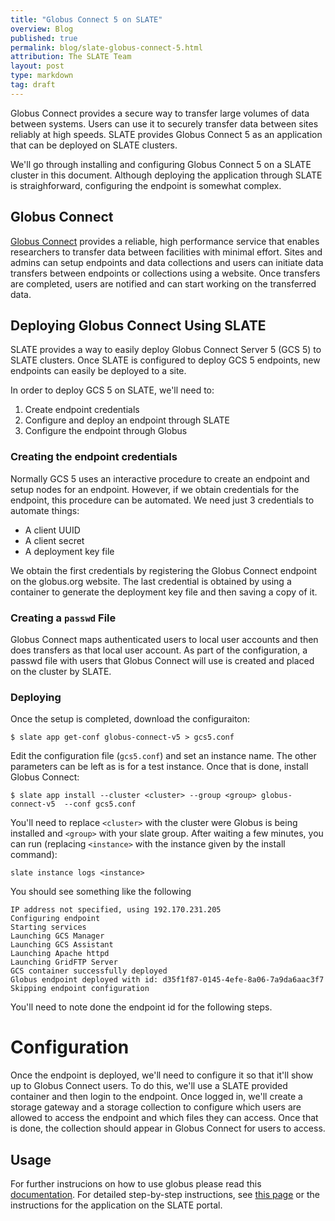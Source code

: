 ```yaml
---
title: "Globus Connect 5 on SLATE"
overview: Blog
published: true
permalink: blog/slate-globus-connect-5.html
attribution: The SLATE Team
layout: post
type: markdown
tag: draft
---
```


Globus Connect provides a secure way to transfer large volumes of data
between systems.  Users can use it to securely transfer data between sites
reliably at high speeds. SLATE provides Globus Connect 5 as an application
that can be deployed on SLATE clusters.

<!--end_excerpt-->

We'll go through installing and configuring Globus Connect 5 on a SLATE cluster
in this document. Although deploying the application through SLATE is straighforward, 
configuring the endpoint is somewhat complex. 

## Globus Connect

[Globus Connect](https://globus.org/data-transfer)  provides a reliable, high 
performance service that enables researchers to transfer data between facilities
with minimal effort.  Sites and admins can setup endpoints and data collections
and users can initiate data transfers between endpoints or collections using a website.
Once transfers are completed, users are notified and can start working on the 
transferred data.

## Deploying Globus Connect Using SLATE

SLATE provides a way to easily deploy Globus Connect Server 5 (GCS 5) to SLATE 
clusters. Once SLATE is configured to deploy GCS 5 endpoints, new endpoints can 
easily be deployed to a site.  

In order to deploy GCS 5 on SLATE, we'll need to:

1. Create endpoint credentials
2. Configure and deploy an endpoint through SLATE
3. Configure the endpoint through Globus


### Creating the endpoint credentials

Normally GCS 5 uses an interactive procedure to create an endpoint and setup nodes
for an endpoint.  However, if we obtain credentials for the endpoint, this procedure
can be automated.  We need just 3 credentials to automate things:

* A client UUID
* A client secret
* A deployment key file

We obtain the first credentials by registering the Globus Connect endpoint on the
globus.org website.  The last credential is obtained by using a container to
generate the deployment key file and then saving a copy of it.


### Creating a `passwd` File

Globus Connect maps authenticated users to local user accounts and then does 
transfers as that local user account.  As part of the configuration, a passwd file
with users that Globus Connect will use is created and placed on the cluster by
SLATE.


### Deploying 

Once the setup is completed, download the configuraiton:

```shell
$ slate app get-conf globus-connect-v5 > gcs5.conf
```

Edit the configuration file (`gcs5.conf`) and set an instance name.  The other
parameters can be left as is for a test instance. Once that is done, 
install Globus Connect:

```shell
$ slate app install --cluster <cluster> --group <group> globus-connect-v5  --conf gcs5.conf
```

You'll need to replace `<cluster>` with the cluster were Globus is being installed and
`<group>` with your slate group.  After waiting a few minutes, you can run (replacing
`<instance>` with the instance given by the install command):

```shell
slate instance logs <instance>
```

You should see something like the following 

```
IP address not specified, using 192.170.231.205
Configuring endpoint
Starting services
Launching GCS Manager
Launching GCS Assistant
Launching Apache httpd
Launching GridFTP Server
GCS container successfully deployed
Globus endpoint deployed with id: d35f1f87-0145-4efe-8a06-7a9da6aac3f7
Skipping endpoint configuration
```

You'll need to note done the endpoint id for the following steps.


# Configuration 

Once the endpoint is deployed, we'll need to configure it so that it'll show up
to Globus Connect users. To do this, we'll use a SLATE provided container and then 
login to the endpoint.  Once logged in, we'll create a storage gateway and a
storage collection to configure which users are allowed to access the endpoint and
which files they can access.  Once that is done, the collection should appear in 
Globus Connect for users to access. 



## Usage
For further instrucions on how to use globus please read this
[documentation](https://docs.globus.org/).  For detailed step-by-step instructions,
see [this page](https://github.com/slateci/slate-catalog-incubator/blob/master/charts/globus-connect-v5/README.md) 
or the instructions for the application on the SLATE portal.

